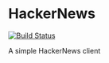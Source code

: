# HackerNews
[![Build Status](https://travis-ci.org/Schinizer/HackerNews.svg?branch=development)](https://travis-ci.org/Schinizer/HackerNews)

A simple HackerNews client
